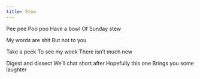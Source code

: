 ```yaml
---
title: Stew
---
```

Pee pee
Poo poo
Have a bowl
Of Sunday stew

My words are shit
But not to you

Take a peek 
To see my week
There isn’t much new

Digest and dissect
We’ll chat short after
Hopefully this one
Brings you some laughter